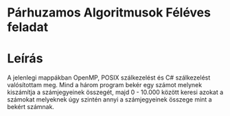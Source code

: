 # Párhuzamos Algoritmusok Féléves feladat

# Leírás
A jelenlegi mappákban OpenMP, POSIX szálkezelést és C# szálkezelést valósítottam meg.
Mind a három program bekér egy számot melynek kiszámítja a számjegyeinek összegét, majd 0 - 10.000 között keresi azokat a számokat melyeknek úgy szintén annyi a számjegyeinek összege mint a bekért számnak. 








